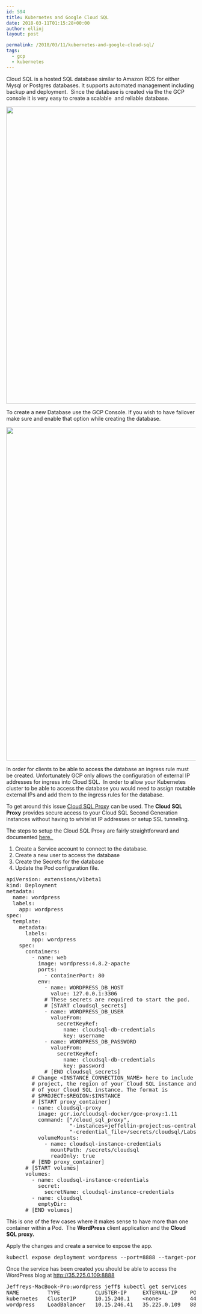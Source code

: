 ```yaml
---
id: 594
title: Kubernetes and Google Cloud SQL
date: 2018-03-11T01:15:28+00:00
author: ellinj
layout: post

permalink: /2018/03/11/kubernetes-and-google-cloud-sql/
tags:
  - gcp
  - kubernetes
---
```

Cloud SQL is a hosted SQL database similar to Amazon RDS for either Mysql or Postgres databases. It supports automated management including backup and deployment.  Since the database is created via the the GCP console it is very easy to create a scalable  and reliable database.

<img class="aligncenter size-large wp-image-606" src="/wp-content/uploads/2018/03/Screenshot-2018-03-10-at-08.10.57-PM-1024x791.png" alt="" width="1024" height="791" srcset="/wp-content/uploads/2018/03/Screenshot-2018-03-10-at-08.10.57-PM-1024x791.png 1024w, /wp-content/uploads/2018/03/Screenshot-2018-03-10-at-08.10.57-PM-300x232.png 300w, /wp-content/uploads/2018/03/Screenshot-2018-03-10-at-08.10.57-PM-768x593.png 768w, /wp-content/uploads/2018/03/Screenshot-2018-03-10-at-08.10.57-PM.png 1554w" sizes="(max-width: 1024px) 100vw, 1024px" /> 

To create a new Database use the GCP Console. If you wish to have failover make sure and enable that option while creating the database.

<img class="aligncenter size-full wp-image-595" src="/wp-content/uploads/2018/03/Screenshot-2018-03-08-at-08.37.38-PM.png" alt="" width="930" height="888" srcset="/wp-content/uploads/2018/03/Screenshot-2018-03-08-at-08.37.38-PM.png 930w, /wp-content/uploads/2018/03/Screenshot-2018-03-08-at-08.37.38-PM-300x286.png 300w, /wp-content/uploads/2018/03/Screenshot-2018-03-08-at-08.37.38-PM-768x733.png 768w" sizes="(max-width: 930px) 100vw, 930px" /> 

In order for clients to be able to access the database an ingress rule must be created. Unfortunately GCP only allows the configuration of external IP addresses for ingress into Cloud SQL.  In order to allow your Kubernetes cluster to be able to access the database you would need to assign routable external IPs and add them to the ingress rules for the database.

To get around this issue [Cloud SQL Proxy](https://cloud.google.com/sql/docs/mysql/sql-proxy) can be used. The **Cloud SQL Proxy** provides secure access to your Cloud SQL Second Generation instances without having to whitelist IP addresses or setup SSL tunneling.

The steps to setup the Cloud SQL Proxy are fairly straightforward and documented [here. ](https://cloud.google.com/sql/docs/mysql/connect-kubernetes-engine)

  1. Create a Service account to connect to the database.
  2. Create a new user to access the database
  3. Create the Secrets for the database
  4. Update the Pod configuration file.

<pre class="lang:yaml mark:42 decode:true " title="wordpress.yaml">apiVersion: extensions/v1beta1
kind: Deployment
metadata:
  name: wordpress
  labels:
    app: wordpress
spec:
  template:
    metadata:
      labels:
        app: wordpress
    spec:
      containers:
        - name: web
          image: wordpress:4.8.2-apache
          ports:
            - containerPort: 80
          env:
            - name: WORDPRESS_DB_HOST
              value: 127.0.0.1:3306
            # These secrets are required to start the pod.
            # [START cloudsql_secrets]
            - name: WORDPRESS_DB_USER
              valueFrom:
                secretKeyRef:
                  name: cloudsql-db-credentials
                  key: username
            - name: WORDPRESS_DB_PASSWORD
              valueFrom:
                secretKeyRef:
                  name: cloudsql-db-credentials
                  key: password
            # [END cloudsql_secrets]
        # Change &lt;INSTANCE_CONNECTION_NAME&gt; here to include your GCP
        # project, the region of your Cloud SQL instance and the name
        # of your Cloud SQL instance. The format is
        # $PROJECT:$REGION:$INSTANCE
        # [START proxy_container]
        - name: cloudsql-proxy
          image: gcr.io/cloudsql-docker/gce-proxy:1.11
          command: ["/cloud_sql_proxy",
                    "-instances=jeffellin-project:us-central1:wordpress=tcp:3306",
                    "-credential_file=/secrets/cloudsql/Labs-jellin-e4ccff43f21b.json"]
          volumeMounts:
            - name: cloudsql-instance-credentials
              mountPath: /secrets/cloudsql
              readOnly: true
        # [END proxy_container]
      # [START volumes]
      volumes:
        - name: cloudsql-instance-credentials
          secret:
            secretName: cloudsql-instance-credentials
        - name: cloudsql
          emptyDir:
      # [END volumes]
</pre>

This is one of the few cases where it makes sense to have more than one container within a Pod.  The **WordPress** client application and the **Cloud SQL proxy.**

Apply the changes and create a service to expose the app.

<pre class="lang:default decode:true ">kubectl expose deployment wordpress --port=8888 --target-port=80 --name=wordpress --type=LoadBalancer</pre>

Once the service has been created you should be able to access the WordPress blog at http://35.225.0.109:8888

<pre class="lang:default decode:true">Jeffreys-MacBook-Pro:wordpress jeff$ kubectl get services
NAME         TYPE           CLUSTER-IP     EXTERNAL-IP    PORT(S)          AGE
kubernetes   ClusterIP      10.15.240.1    &lt;none&gt;         443/TCP          2h
wordpress    LoadBalancer   10.15.246.41   35.225.0.109   8888:31265/TCP   1m
</pre>

&nbsp;